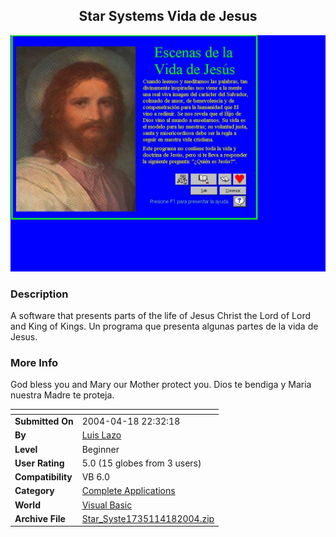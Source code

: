 ﻿<div align="center">

## Star Systems Vida de Jesus

<img src="PIC20044182341225578.jpg">
</div>

### Description

A software that presents parts of the life of Jesus Christ the Lord of Lord and King of Kings. Un programa que presenta algunas partes de la vida de Jesus.
 
### More Info
 
God bless you and Mary our Mother protect you. Dios te bendiga y Maria nuestra Madre te proteja.


<span>             |<span>
---                |---
**Submitted On**   |2004-04-18 22:32:18
**By**             |[Luis Lazo](https://github.com/Planet-Source-Code/PSCIndex/blob/master/ByAuthor/luis-lazo.md)
**Level**          |Beginner
**User Rating**    |5.0 (15 globes from 3 users)
**Compatibility**  |VB 6\.0
**Category**       |[Complete Applications](https://github.com/Planet-Source-Code/PSCIndex/blob/master/ByCategory/complete-applications__1-27.md)
**World**          |[Visual Basic](https://github.com/Planet-Source-Code/PSCIndex/blob/master/ByWorld/visual-basic.md)
**Archive File**   |[Star\_Syste1735114182004\.zip](https://github.com/Planet-Source-Code/luis-lazo-star-systems-vida-de-jesus__1-53255/archive/master.zip)








